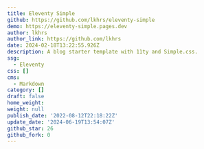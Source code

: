 ```yaml
---
title: Eleventy Simple
github: https://github.com/lkhrs/eleventy-simple
demo: https://eleventy-simple.pages.dev
author: lkhrs
author_link: https://github.com/lkhrs
date: 2024-02-18T13:22:55.926Z
description: A blog starter template with 11ty and Simple.css.
ssg:
  - Eleventy
css: []
cms:
  - Markdown
category: []
draft: false
home_weight: 
weight: null
publish_date: '2022-08-12T22:18:22Z'
update_date: '2024-06-19T13:54:07Z'
github_star: 26
github_fork: 0
---
```

